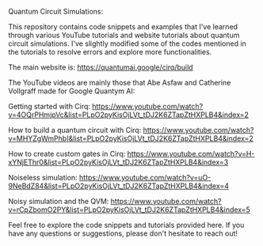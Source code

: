 Quantum Circuit Simulations:

This repository contains code snippets and examples that I've learned through various YouTube tutorials and website tutorials about quantum circuit simulations. 
I've slightly modified some of the codes mentioned in the tutorials to resolve errors and explore more functionalities.

The main website is: 
https://quantumai.google/cirq/build

The YouTube videos are mainly those that Abe Asfaw and Catherine Vollgraff made for Google Quantym AI: 

Getting started with Cirq: https://www.youtube.com/watch?v=4OQrPHmjpVc&list=PLpO2pyKisOjLVt_tDJ2K6ZTapZtHXPLB4&index=2

How to build a quantum circuit with Cirq: https://www.youtube.com/watch?v=MHYZgWmPhbI&list=PLpO2pyKisOjLVt_tDJ2K6ZTapZtHXPLB4&index=2

How to create custom gates in Cirq: https://www.youtube.com/watch?v=H-xYNjEThr0&list=PLpO2pyKisOjLVt_tDJ2K6ZTapZtHXPLB4&index=3

Noiseless simulation: https://www.youtube.com/watch?v=uO-9NeBdZ84&list=PLpO2pyKisOjLVt_tDJ2K6ZTapZtHXPLB4&index=4

Noisy simulation and the QVM: https://www.youtube.com/watch?v=rCpZbomO2PY&list=PLpO2pyKisOjLVt_tDJ2K6ZTapZtHXPLB4&index=5

Feel free to explore the code snippets and tutorials provided here. If you have any questions or suggestions, please don't hesitate to reach out!


